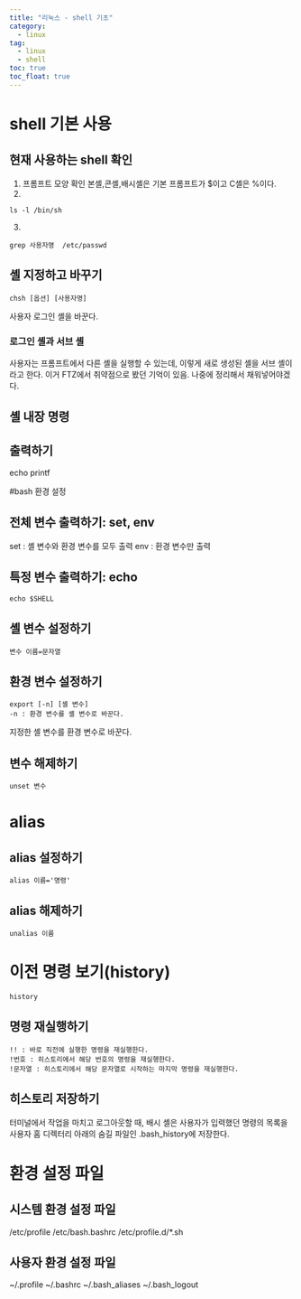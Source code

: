 ```yaml
---
title: "리눅스 - shell 기초"
category:
  - linux
tag:
  - linux
  - shell
toc: true
toc_float: true
---
```

# shell 기본 사용
## 현재 사용하는 shell 확인
1) 프롬프트 모양 확인
본셸,콘셸,배시셸은 기본 프롬프트가 $이고 C셸은 %이다.
2)
~~~
ls -l /bin/sh
~~~
3)
~~~
grep 사용자명  /etc/passwd
~~~
## 셸 지정하고 바꾸기
~~~
chsh [옵션] [사용자명]
~~~
사용자 로그인 셸을 바꾼다.
### 로그인 셸과 서브 셸
사용자는 프롬프트에서 다른 셸을 실행할 수 있는데, 이렇게 새로 생성된 셸을 서브 셸이라고 한다.
이거 FTZ에서 취약점으로 봤던 기억이 있음. 나중에 정리해서 채워넣어야겠다.
## 셸 내장 명령
## 출력하기
echo
printf

#bash 환경 설정
## 전체 변수 출력하기: set, env
set : 셸 변수와 환경 변수를 모두 출력
env : 환경 변수만 출력
## 특정 변수 출력하기: echo
~~~
echo $SHELL
~~~
## 셸 변수 설정하기
~~~
변수 이름=문자열
~~~
## 환경 변수 설정하기
~~~
export [-n] [셸 변수]
-n : 환경 변수를 셸 변수로 바꾼다.
~~~
지정한 셸 변수를 환경 변수로 바꾼다.
## 변수 해제하기
~~~
unset 변수
~~~
# alias
## alias 설정하기
~~~
alias 이름='명령'
~~~
## alias 해제하기
~~~
unalias 이름
~~~

# 이전 명령 보기(history)
~~~
history
~~~
## 명령 재실행하기
~~~
!! : 바로 직전에 실행한 명령을 재실행한다.
!번호 : 히스토리에서 해당 번호의 명령을 재실행한다.
!문자열 : 히스토리에서 해당 문자열로 시작하는 마지막 명령을 재실행한다.
~~~
## 히스토리 저장하기
터미널에서 작업을 마치고 로그아웃할 때, 배시 셸은 사용자가 입력했던 명령의 목록을 사용자 홈 디렉터리 아래의 숨길 파일인 .bash_history에 저장한다.

# 환경 설정 파일
## 시스템 환경 설정 파일
/etc/profile
/etc/bash.bashrc
/etc/profile.d/\*.sh
## 사용자 환경 설정 파일
~/.profile
~/.bashrc
~/.bash_aliases
~/.bash_logout
